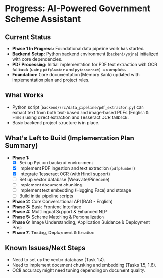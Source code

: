 # Progress: AI-Powered Government Scheme Assistant

## Current Status

*   **Phase 1 In Progress:** Foundational data pipeline work has started.
*   **Backend Setup:** Python backend environment (`backend/yojna`) initialized with core dependencies.
*   **PDF Processing:** Initial implementation for PDF text extraction with OCR fallback (using `pdfplumber` and `pytesseract`) is complete.
*   **Foundation:** Core documentation (Memory Bank) updated with implementation plan and project rules.

## What Works

*   Python script (`backend/src/data_pipeline/pdf_extractor.py`) can extract text from both text-based and image-based PDFs (English & Hindi) using direct extraction and Tesseract OCR fallback.
*   Basic backend project structure is in place.

## What's Left to Build (Implementation Plan Summary)

*   **Phase 1:**
    *   [X] Set up Python backend environment
    *   [X] Implement PDF ingestion and text extraction (`pdfplumber`)
    *   [X] Integrate Tesseract OCR (with Hindi support)
    *   [ ] Set up vector database (Weaviate/Pinecone)
    *   [ ] Implement document chunking
    *   [ ] Implement text embedding (Hugging Face) and storage
    *   [ ] Build initial pipeline scripts
*   **Phase 2:** Core Conversational API (RAG - English)
*   **Phase 3:** Basic Frontend Interface
*   **Phase 4:** Multilingual Support & Enhanced NLP
*   **Phase 5:** Scheme Matching & Personalization
*   **Phase 6:** Image Understanding, Application Guidance & Deployment Prep
*   **Phase 7:** Testing, Deployment & Iteration

## Known Issues/Next Steps

*   Need to set up the vector database (Task 1.4).
*   Need to implement document chunking and embedding (Tasks 1.5, 1.6).
*   OCR accuracy might need tuning depending on document quality.
